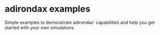 # adirondax examples

Simple examples to demonstrate adirondax' capabilities and help you get started with your own simulations